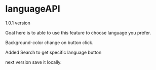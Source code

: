 # languageAPI

1.0.1 version

Goal here is to able to use this feature to choose language you prefer.

Background-color change on button click.

Added Search to get specific language button

next version save it locally.
